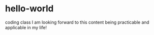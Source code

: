 # hello-world
coding class
I am looking forward to this content being practicable and applicable in my life!
